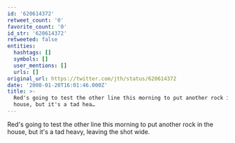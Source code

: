 ```yaml
---
id: '620614372'
retweet_count: '0'
favorite_count: '0'
id_str: '620614372'
retweeted: false
entities:
  hashtags: []
  symbols: []
  user_mentions: []
  urls: []
original_url: https://twitter.com/jth/status/620614372
date: '2008-01-20T16:01:46.000Z'
title: >-
  Red's going to test the other line this morning to put another rock in the
  house, but it's a tad hea…
---
```


Red's going to test the other line this morning to put another rock in the house, but it's a tad heavy, leaving the shot wide.